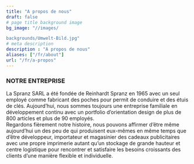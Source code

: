 ```yaml
---
title: "A propos de nous"
draft: false
# page title background image
bg_image: "//images/

backgrounds/Umwelt-Bild.jpg"
# meta description
description : "A propos de nous"
aliases: ["/fr/about"]
url: "/fr/a-propos"
---
```


### NOTRE ENTREPRISE

La Spranz SARL a été fondée de Reinhardt Spranz en 1965 avec un seul employé comme fabricant des poches pour permit de conduire et des étuis de clés. Aujourd’hui, nous sommes toujours une entreprise familiale en développement continu avec un portfolio d’orientation design de plus de 800 articles et plus de 90 employés.  
Regardons fièrement notre histoire, nous pouvons affirmer d’être même aujourd’hui un des peu de qui produisent eux-mêmes en même temps que d’être développeur, importateur et magasinier des cadeaux publicitaires avec une propre imprimerie autant qu’un stockage de grande hauteur et centre logistique pour rencontrer et satisfaire les besoins croissants des clients d’une manière flexible et individuelle.